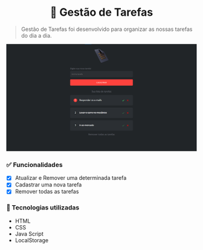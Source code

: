 <h1 align="center">📝 Gestão de Tarefas</h1>

> Gestão de Tarefas foi desenvolvido para organizar as nossas tarefas do dia a dia.

![](https://raw.githubusercontent.com/gabrielronny/gestao-de-tarefas/main/img/print_gestao_tarefas.png)

### :white_check_mark: Funcionalidades

- [x] Atualizar e Remover uma determinada tarefa
- [x] Cadastrar uma nova tarefa
- [x] Remover todas as tarefas

### :wrench: Tecnologias utilizadas
* HTML
* CSS
* Java Script
* LocalStorage 
